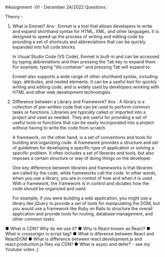 #Assignment -01 - December 24/2022
Questions :

Theory -

1. What is Emmet?
   Ans : Emmet is a tool that allows developers to write and expand shorthand syntax for HTML, XML, and other languages. It is designed to speed up the process of writing and editing code by providing a set of shortcuts and abbreviations that can be quickly expanded into full code blocks.

   In Visual Studio Code (VS Code), Emmet is built-in and can be accessed by typing abbreviations and then pressing the Tab key to expand them.
   For example, typing "div.container" and pressing Tab will expand to:

    <div class="container"></div>

   Emmet also supports a wide range of other shorthand syntax, including tags, attributes, and nested elements. It can be a useful tool for quickly writing and editing code, and is widely used by developers working with HTML and other web development technologies.

2. Difference between a Library and Framework?
   Ans : A library is a collection of pre-written code that can be used to perform common tasks or functions. Libraries are typically called or imported into a project and used as needed. They are useful for providing a set of useful tools or functions that can be easily incorporated into a project without having to write the code from scratch.

    A framework, on the other hand, is a set of conventions and tools for building and organizing code. A framework provides a structure and set of guidelines for developing a specific type of application or solving a specific problem. It often includes a set of libraries and tools, but also imposes a certain structure or way of doing things on the developer.

    One key difference between libraries and frameworks is that libraries are called by the code, while frameworks call the code. In other words, when you use a library, you are in control of how and when it is used. With a framework, the framework is in control and dictates how the code should be organized and used.

    For example, if you were building a web application, you might use a library like jQuery to provide a set of tools for manipulating the DOM, but you would use a framework like Ruby on Rails to structure the overall application and provide tools for routing, database management, and other common tasks.

● What is CDN? Why do we use it?
● Why is React known as React?
● What is crossorigin in script tag?
● What is diference between React and ReactDOM
● What is difference between react.development.js and react.production.js files via CDN?
● What is async and defer? - see my Youtube video ;)
